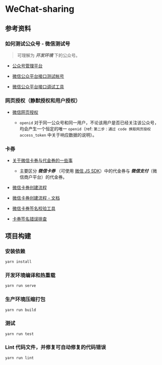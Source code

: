 # WeChat-sharing

## 参考资料

### 如何测试公众号 - 微信测试号

> 可理解为 ***开发环境*** 下的公众号。

- [公众号管理平台]

- [微信公众平台接口测试帐号]

- [微信公众平台接口调试工具]

[公众号管理平台]:https://mp.weixin.qq.com/

[微信公众平台接口测试帐号]:https://mp.weixin.qq.com/debug/cgi-bin/sandboxinfo?action=showinfo&t=sandbox/index

[微信公众平台接口调试工具]:https://mp.weixin.qq.com/debug/cgi-bin/apiinfo

### 网页授权（静默授权和用户授权）

- [微信网页授权]

  - `openid` 对于同一公众号和同一用户，不论该用户是否已经关注该公众号，均会产生一个恒定的唯一 `openid`（ref: `第二步：通过 code 换取网页授权 access_token` 中关于响应数据的说明）。

[微信网页授权]:https://mp.weixin.qq.com/wiki?t=resource/res_main&id=mp1421140842

### 卡券

- [关于微信卡券与代金券的一些事]

  - 主要区分 ***微信卡券*** （可使用 [微信 JS SDK]）中的代金券与 ***微信支付***（微信商户平台）的代金券。

[微信 JS SDK]:https://mp.weixin.qq.com/wiki?t=resource/res_main&id=mp1421141115

- [微信卡券创建流程]

- [微信卡券创建流程 - 文档]

- [微信卡券签名校验工具]

- [卡券签名错误排查]

[关于微信卡券与代金券的一些事]:http://www.voidcn.com/article/p-murevnwy-e.html

[微信卡券创建流程]:http://cj.fangguagua.com/bak/wd/9/4f455120b50741db79b54fde8896b489.html

[微信卡券创建流程 - 文档]:https://mp.weixin.qq.com/wiki?t=resource/res_main&id=mp1451025056

[微信卡券签名校验工具]:https://mp.weixin.qq.com/debug/cgi-bin/sandbox?t=cardsign

[卡券签名错误排查]:https://mp.weixin.qq.com/s/WhYpWmfuhUBw2wseTXdt2A

## 项目构建

### 安装依赖

```bash
yarn install
```

### 开发环境编译和热重载
```bash
yarn run serve
```

### 生产环境压缩打包
```bash
yarn run build
```

### 测试
```bash
yarn run test
```

### Lint 代码文件，并修复可自动修复的代码错误
```bash
yarn run lint
```
